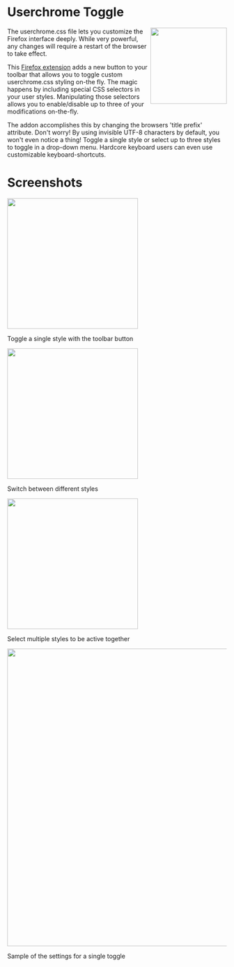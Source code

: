 # Userchrome Toggle
<img align="right" src="https://github.com/Joolee/userchrome-toggle/raw/main/images/icon.svg" width="175">

The userchrome.css file lets you customize the Firefox interface deeply. While very powerful, any changes will require a restart of the browser to take effect.

This [Firefox extension](https://addons.mozilla.org/en-US/firefox/addon/userchrome-toggle-extended/) adds a new button to your toolbar that allows you to toggle custom userchrome.css styling on-the fly. The magic happens by including special CSS selectors in your user styles. Manipulating those selectors allows you to enable/disable up to three of your modifications on-the-fly.

The addon accomplishes this by changing the browsers 'title prefix' attribute. Don't worry! By using invisible UTF-8 characters by default, you won't even notice a thing! Toggle a single style or select up to three styles to toggle in a drop-down menu. Hardcore keyboard users can even use customizable keyboard-shortcuts.

# Screenshots
<img width="300" src="https://github.com/Joolee/userchrome-toggle/raw/main/.github/assets/single-toggle.png">

Toggle a single style with the toolbar button

<img width="300" src="https://github.com/Joolee/userchrome-toggle/raw/main/.github/assets/multiple-radio.png">

Switch between different styles

<img width="300" src="https://github.com/Joolee/userchrome-toggle/raw/main/.github/assets/multiple-checkbox.png">

Select multiple styles to be active together

<img width="684" src="https://github.com/Joolee/userchrome-toggle/raw/main/.github/assets/settings-toggle.png">

Sample of the settings for a single toggle


